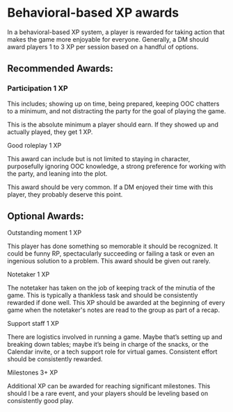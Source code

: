 # Behavioral-based XP awards

In a behavioral-based XP system, a player is rewarded for taking action that makes the game more enjoyable for everyone. Generally, a DM should award players 1 to 3 XP per session based on a handful of options. 

## Recommended Awards:

### Participation 1 XP

This includes; showing up on time, being prepared, keeping OOC chatters to a minimum, and not distracting the party for the goal of playing the game. 

This is the absolute minimum a player should earn. If they showed up and actually played, they get 1 XP. 

Good roleplay 1 XP
 
This award can include but is not limited to staying in character, purposefully ignoring OOC knowledge, a strong preference for working with the party, and leaning into the plot.    

This award should be very common. If a DM enjoyed their time with this player, they probably deserve this point. 


## Optional Awards:

Outstanding moment 1 XP

This player has done something so memorable it should be recognized. It could be funny RP, spectacularly succeeding or failing a task or even an ingenious solution to a problem. This award should be given out rarely.


Notetaker 1 XP

The notetaker has taken on the job of keeping track of the minutia of the game. This is typically a thankless task and should be consistently rewarded if done well. This XP should be awarded at the beginning of every game when the notetaker's notes are read to the group as part of a recap. 



Support staff 1 XP

There are logistics involved in running a game. Maybe that’s setting up and breaking down tables; maybe it’s being in charge of the snacks, or the Calendar invite, or a tech support role for virtual games. Consistent effort should be consistently rewarded. 


Milestones 3+ XP

Additional XP can be awarded for reaching significant milestones. This should l be a rare event, and your players should be leveling based on consistently good play. 








